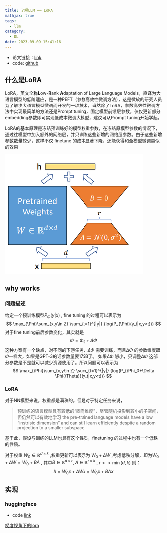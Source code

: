 ```yaml
---
title: 了解LLM —— LoRA
mathjax: true 
tags:
  - llm
category:
  - DL
date: 2023-09-09 15:41:16
---
```



- 论文链接：[link](https://arxiv.org/abs/2106.09685)
- code: [github](https://github.com/microsoft/LoRA)

## 什么是LoRA
LoRA，英文全称**L**ow-**R**ank **A**daptation of Large Language Models，直译为大语言模型的低阶适应，是一种PEFT（参数高效性微调方法），这是微软的研究人员为了解决大语言模型微调而开发的一项技术。当然除了LoRA，参数高效性微调方法中实现最简单的方法还是Prompt tuning，固定模型前馈层参数，仅仅更新部分embedding参数即可实现低成本微调大模型，建议可从Prompt tuning开始学起。

LoRA的基本原理是冻结预训练好的模型权重参数，在冻结原模型参数的情况下，通过往模型中加入额外的网络层，并只训练这些新增的网络层参数。由于这些新增参数数量较少，这样不仅 finetune 的成本显著下降，还能获得和全模型微调类似的效果

![](LoRA/2462804-20230609214112382-1836386385.png)



## why works

### 问题描述
给定一个预训练模型$P_{\Phi}(y|x)$ , fine tuning 的过程可以表示为
$$
\max_{\Phi}\sum_{x,y\in Z} \sum_{t=1}^{|y|} {log(P_{\Phi}(y_t|x,y<t))}
$$
对于fine tuning前后参数变化，其实就是
$$
\Phi = \Phi_0+\Delta \Phi
$$
这种方案有一个缺点，对不同的下游任务，$\Delta \Phi$ 需要训练，而且$\Delta \Phi$ 的参数维度跟$\Phi$一样大，如果是GPT-3的话参数量要175B了。
如果$\Delta \Phi$ 够小，只调整$\Delta \Phi$ 这部分参数是不是就可以减少资源使用了。所以问题可以表示为
$$
\max_{\Phi}\sum_{x,y\in Z} \sum_{t=1}^{|y|} {log(P_{\Phi_0+\Delta \Phi(\Theta)}(y_t|x,y<t))}
$$

### LoRA
对于NN模型来说，权重都是满秩的。但是对于特定任务来说，
> 预训练的语言模型具有较低的“固有维度”，尽管随机投影到较小的子空间，但仍然可以有效地学习
> the pre-trained language models have a low “instrisic dimension” and can still learn efficiently despite a random projection to a smaller subspace

基于此，假设与训练的LLM也具有这个性质，finetuning 的过程中也有一个低秩的性质。

对于权重  $W_0 \in \mathbb{R}^{d\times k}$ ,权重更新可以表示为 $W_0+\Delta W$ ,考虑低秩分解，即为$W_0+\Delta W = W_0+BA$ , 其中$B \in \mathbb{R}^{d\times r}$, $A\in \mathbb{R}^{r\times k}$ , $r << \min(d,k)$
则：
$$
h=W_0x+\Delta Wx=W_0x+BAx
$$

## 实现
### huggingface
- code [link](https://github.com/huggingface/peft/blob/main/src/peft/tuners/lora.py)

[梯度视角下的lora](https://spaces.ac.cn/archives/9590)
